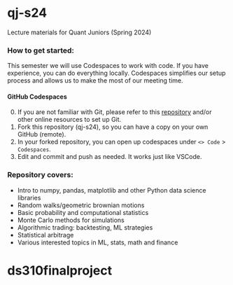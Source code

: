 # qj-s24
Lecture materials for Quant Juniors (Spring 2024)

### How to get started:
This semester we will use Codespaces to work with code. If you have experience, you can do everything locally. Codespaces simplifies our setup process and allows us to make the most of our meeting time.

#### GitHub Codespaces
0) If you are not familiar with Git, please refer to this [repository](https://github.com/bualpha/learn-git) and/or other online resources to set up Git.
1) Fork this repository (qj-s24), so you can have a copy on your own GitHub (remote).
2) In your forked repository, you can open up codespaces under `<> Code` > `Codespaces`.
3) Edit and commit and push as needed. It works just like VSCode.

### Repository covers:
* Intro to numpy, pandas, matplotlib and other Python data science libraries
* Random walks/geometric brownian motions
* Basic probability and computational statistics
* Monte Carlo methods for simulations
* Algorithmic trading: backtesting, ML strategies
* Statistical arbitrage
* Various interested topics in ML, stats, math and finance
# ds310finalproject
